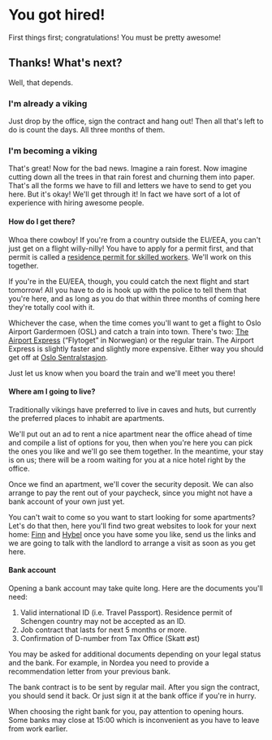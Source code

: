 # You got hired!

First things first; congratulations! You must be pretty awesome!

## Thanks! What's next?

Well, that depends.

### I'm already a viking

Just drop by the office, sign the contract and hang out! Then all that's left to do
is count the days. All three months of them.

### I'm becoming a viking

That's great! Now for the bad news. Imagine a rain forest. Now imagine cutting down all the trees
in that rain forest and churning them into paper. That's all the forms we have to fill and letters
we have to send to get you here. But it's okay! We'll get through it! In fact we have sort of a lot
of experience with hiring awesome people.

#### How do I get there?

Whoa there cowboy! If you're from a country outside the EU/EEA, you can't just get on a flight
willy-nilly! You have to apply for a permit first, and that permit is called a [residence permit for skilled workers](http://www.udi.no/en/want-to-apply/work-immigration/). We'll work on this together.

If you're in the EU/EEA, though, you could catch the next flight and start tomorrow! All you have to do
is hook up with the police to tell them that you're here, and as long as you do that within three months
of coming here they're totally cool with it.

Whichever the case, when the time comes you'll want to get a flight to Oslo Airport Gardermoen (OSL)
and catch a train into town. There's two: [The Airport Express](http://www.flytoget.no/eng/)
(“Flytoget” in Norwegian) or the regular train. The Airport Express is slightly faster and slightly more
expensive. Either way you should get off at [Oslo Sentralstasjon](https://www.google.no/maps/place/Oslo+Sentralstasjon/@59.911032,10.752408,17z).

Just let us know when you board the train and we'll meet you there!

#### Where am I going to live?

Traditionally vikings have preferred to live in caves and huts, but currently the preferred places to
inhabit are apartments.

We'll put out an ad to rent a nice apartment near the office ahead of time and compile a list of options
for you, then when you're here you can pick the ones you like and we'll go see them together. In the meantime,
your stay is on us; there will be a room waiting for you at a nice hotel right by the office.

Once we find an apartment, we'll cover the security deposit. We can also arrange to pay the rent out of your
paycheck, since you might not have a bank account of your own just yet.

You can't wait to come so you want to start looking for some apartments? Let's do that then, here you'll find two great websites to look for your next home: [Finn](http://www.finn.no/finn/realestate/lettings/result?areaId=20061) and [Hybel](http://hybel.no/bolig-til-leie/annonser/oslo) once you have some you like, send us the links and we are going to talk with the landlord to arrange a visit as soon as you get here.

#### Bank account

Opening a bank account may take quite long. Here are the documents you'll need:

1. Valid international ID (i.e. Travel Passport). Residence permit of Schengen country may not be accepted as an ID.
2. Job contract that lasts for next 5 months or more.
3. Confirmation of D-number from Tax Office (Skatt øst)

You may be asked for additional documents depending on your legal status and the bank. For example, in Nordea you need to provide a recommendation letter from your previous bank.

The bank contract is to be sent by regular mail. After you sign the contract, you should send it back. Or just sign it at the bank office if you're in hurry.

When choosing the right bank for you, pay attention to opening hours. Some banks may close at 15:00 which is inconvenient as you have to leave from work earlier. 